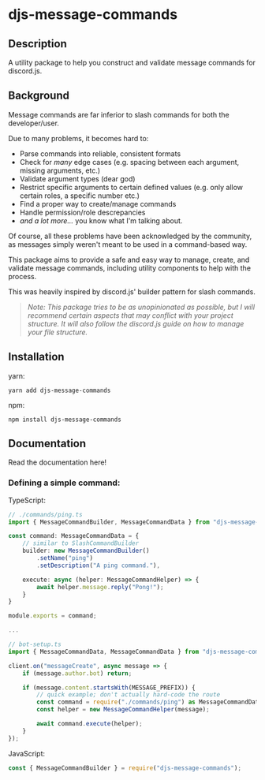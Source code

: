 # djs-message-commands

## Description

A utility package to help you construct and validate message commands for discord.js.

## Background

Message commands are far inferior to slash commands for both the developer/user.

Due to many problems, it becomes hard to:

-   Parse commands into reliable, consistent formats
-   Check for _many_ edge cases (e.g. spacing between each argument, missing arguments, etc.)
-   Validate argument types (dear god)
-   Restrict specific arguments to certain defined values (e.g. only allow certain roles, a specific number etc.)
-   Find a proper way to create/manage commands
-   Handle permission/role descrepancies
-   _and a lot more..._ you know what I'm talking about.

Of course, all these problems have been acknowledged by the community, as messages simply weren't meant to be used in a command-based way.

This package aims to provide a safe and easy way to manage, create, and validate message commands, including utility components to help with the process.

This was heavily inspired by discord.js' builder pattern for slash commands.

> _Note: This package tries to be as unopinionated as possible, but I will recommend certain aspects that may conflict with your project structure. It will also follow the discord.js guide on how to manage your file structure._

## Installation

yarn:

```
yarn add djs-message-commands
```

npm:

```
npm install djs-message-commands
```

## Documentation

Read the documentation here!

### Defining a simple command:

TypeScript:

```ts
// ./commands/ping.ts
import { MessageCommandBuilder, MessageCommandData } from "djs-message-commands";

const command: MessageCommandData = {
    // similar to SlashCommandBuilder
    builder: new MessageCommandBuilder()
        .setName("ping")
        .setDescription("A ping command."),

    execute: async (helper: MessageCommandHelper) => {
        await helper.message.reply("Pong!");
    }
}

module.exports = command;

...

// bot-setup.ts
import { MessageCommandData, MessageCommandData } from "djs-message-commands";

client.on("messageCreate", async message => {
    if (message.author.bot) return;

    if (message.content.startsWith(MESSAGE_PREFIX)) {
        // quick example; don't actually hard-code the route
        const command = require("./commands/ping") as MessageCommandData;
        const helper = new MessageCommandHelper(message);

        await command.execute(helper);
    }
});
```

JavaScript:

```js
const { MessageCommandBuilder } = require("djs-message-commands");
```
